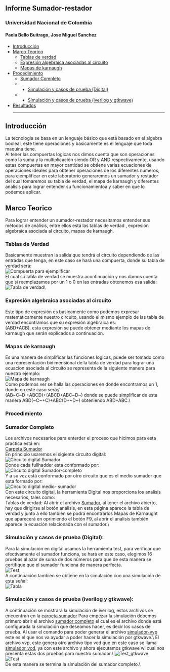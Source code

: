 ## Informe Sumador-restador
### Universidad Nacional de Colombia 
#### Paola Bello Buitrago, Jose Miguel Sanchez
* [Introducción](#introducción)
* [Marco Teorico](#Marco-teorico)
  * [Tablas de verdad](#tablas-de-verdad)
  * [Expresión algebraica asociadas al circuito](#Expresión-algebraica-asociadas-al-circuito)
  * [Mapas de karnaugh](#Mapas-de-karnaugh)
* [Procedimiento](#Procedimiento)
  * [Sumador Completo](#Sumador-completo)
  * * [Simulación y casos de prueba (Digital)](#Simulación-y-casos-de-prueba-digital)
  * * [Simulación y casos de prueba (iverilog y gtkwave)](#Simulación-y-casos-de-prueba-iverilog-y-gtkwave)
* [Resultados](#Resultados)
  ***
  
## Introducción ##
La tecnologia se basa en un lenguaje básico que está basado en el algebra booleal, este tiene operaciones y basicamente es el lenguaje que toda maquina tiene.\
Al tener las compuertas logicas nos dimos cuenta que son operaciones como la suma y la multiplicación siendo OR y AND respectivamente, usando estas compuertas en mayor cantidad se obtiene varias ecuaciones de operaciones ideales para obtener operaciones de los diferentes números, para ejemplificar en este laboratorio generaremos un sumador y restador del cual tomaremos su tabla de verdad, el mapa de karnaugh y diferentes analisis para lograr entender su funcionamientoa y saber en que lo podemos aplicar.
## Marco Teorico ##
Para lograr entender un sumador-restador necesitamos entender sus métodos de análisis, entre ellos está las tablas de verdad , expresión algebraíca asociada al circuito, mapas de karnaugh.
### Tablas de Verdad ###
Basicamente muestran la salida que tendrá el circuito dependiendo de las entradas que tenga, en este caso se hará una compuerta, donde su tabla de verdad será:\
<image src="/LAB_Sumador/images/ejem.png" alt="Compuerta para ejemplificar">\
El cual su tabla de verdad se muestra acontinuación y nos damos cuenta que si reemplazamos  por un 1 o 0 en las entradas obtenemos esa salida:\
<image src="/LAB_Sumador/images/TV.png" alt="Tabla de verdad">\
### Expresión algebraica asociadas al circuito ###
Este tipo de expresión es basicamente como podemos expresar matemáticamente nuestro circuito, usando el mismo ejemplo de las tabla de verdad encontramos que su expresión algebraica es:\
(ABD+ACB), esta expresión se puede obtener mediante los mapas de karnaugh que serán explicados a continuación.
### Mapas de karnaugh ###
Es una manera de simplificar las funciones logicas, puede ser tomado como una representación bidimensional de la tabla de verdad para lograr una ecuacion asociada al circuito se representa de la siguiente manera para nuestro ejemplo:\
<image src="/LAB_Sumador/images/Mapa.png" alt="Mapa de karnaugh">\
Como podemos ver se halla las operaciones en donde encontramos un 1, donde en este caso será:/\
(AB~C~D +ABCD)+(ABCD+ABC~D~) donde se puede simplificar de esta manera ABD(~C~+C)+ABC(D+~D~) obteniendo ABD+ABC.\
### Procedimiento ###
### Sumador Completo ###
Los archivos necesarios para enterder el proceso que hicimos para esta practica está en:\
[Carpeta Sumador](./Circuitos/Sumador)\
En principio usaremos el sigiente circuito digital:\
<image src="/LAB_Sumador/Circuitos/Sumador/Simulación/paralelladder.svg/" alt="Circuito digital Sumador">\
Donde cada fullhadder esta conformado por:\
<image src="/LAB_Sumador/Circuitos/Sumador/Simulación/fulladderbw.png/" alt="Circuito digital Sumador-completo">\
Y a su vez está conformado por otro circuito que es el medio sumador que esta formado por:\
<image src="/LAB_Sumador/Circuitos/Sumador/Simulación/halfadder.png/" alt="Circuito digital medio- sumador">\
Con este circuito digital, la herramienta Digital nos proporciona los analisis necesarios, tales como:\
Tablas de verdad: Al abrir el archivo [Sumador](./Circuitos/Sumador/paralelladder.dig), al tener el archivo abierto, hay que dirigirse al botón análisis, en esta página aparece la tabla de verdad y junto a ello también se podrá encontrarlos Mapas de Karnaught que aparecerá en oprimiendo el botón F9, al abrir el analisis también aparece la ecuación relacionada con el sumador.\
### Simulación y casos de prueba (Digital): ###
Para la simulación en digital usamos la herramienta test, para verificar que efectivamente el sumador funciona, se hará en este caso, elegimos 16 pruebas al azar de suma de dos números para que de esta manera se certifique que el sumador funciona de manera perfecta.\
<image src="/LAB_Sumador/images/test.png" alt="Test">\
A continuación también se obtiene en la simulación con una simulación de esta señal:\
<image src="/LAB_Sumador/images/Datos_prueba.png" alt="Tabla">
### Simulación y casos de prueba (iverilog y gtkwave): ###
A continuación se  mostrará la simulación de iverilog, estos archivos se encuentran en la [carpeta sumador](./Circuitos/Sumador)
Para empezar la simulación debemos primero abrir el archivo [sumador completo](./Circuitos/Sumador/paralelladder_tb.v) el cual es el archivo donde está configurada la simulación que deseamos hacer, es decir los casos de prueba. Al usar el comando para poder generar el archivo [simulador-vvp](./Circuitos/Sumador/top.vvp) este es el que nos va ayudar a poder hacer la simulación por gtkwave.\ El archivo vvp, este genera otro archivo tipo vcd que en este caso se llama [simulador_vcd](./Circuitos/Sumador/top.vcd), ya con este archivo y ahora ejecutamos gtkwave wl cual nos presenta estas dos pruebas para nuestro sumador.\ <image src="/LAB_Sumador/images/Exportable gtkwave 1.png" alt="Test_gtkwave">\
<image src="/LAB_Sumador/images/Exportable gtkwave 2.png" alt="Test">\
De esta manera se termina la simulación del sumador completo.\
